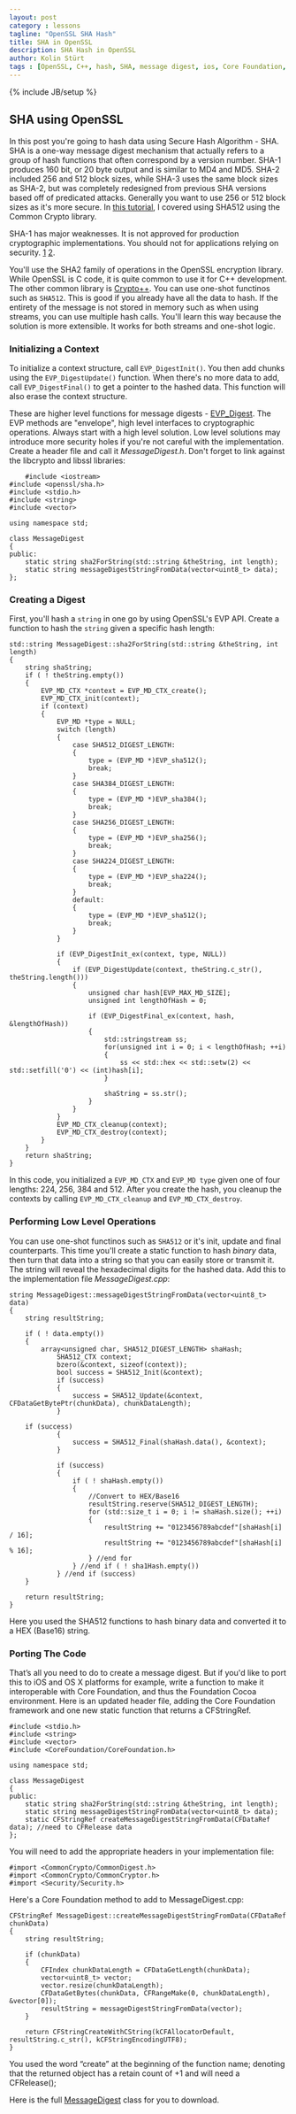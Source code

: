 ```yaml
---
layout: post
category : lessons
tagline: "OpenSSL SHA Hash"
title: SHA in OpenSSL
description: SHA Hash in OpenSSL
author: Kolin Stürt
tags : [OpenSSL, C++, hash, SHA, message digest, ios, Core Foundation, tutorial]
---
```

{% include JB/setup %}

## SHA using OpenSSL

In this post you're going to hash data using Secure Hash Algorithm - SHA. SHA is a one-way message digest mechanism that actually refers to a group of hash functions that often correspond by a version number. SHA-1 produces 160 bit, or 20 byte output and is similar to MD4 and MD5. SHA-2 included 256 and 512 block sizes, while SHA-3 uses the same block sizes as SHA-2, but was completely redesigned from previous SHA versions based off of predicated attacks. Generally you want to use 256 or 512 block sizes as it's more secure. In [this tutorial](https://collinbstuart.github.io/lessons/2013/05/01/hashing_algorithms_in_core_foundation/), I covered using SHA512 using the Common Crypto library. 

SHA-1 has major weaknesses. It is not approved for production cryptographic implementations. You should not for applications relying on security. [1](https://www.schneier.com/blog/archives/2005/02/cryptanalysis_o.html) [2](http://2012.sharcs.org/slides/stevens.pdf).

You'll use the SHA2 family of operations in the OpenSSL  encryption library. While OpenSSL is C code, it is quite common to use it for C++ development. The other common library is [Crypto++](http://www.cryptopp.com/). You can use one-shot functinos such as `SHA512`. This is good if you already have all the data to hash. If the entirety of the message is not stored in memory such as when using streams, you can use multiple hash calls. You'll learn this way because the solution is more extensible. It works for both streams and one-shot logic.

### Initializing a Context

To initialize a context structure, call `EVP_DigestInit()`. You then add chunks using the `EVP_DigestUpdate()` function. When there's no more data to add, call `EVP_DigestFinal()` to get a pointer to the hashed data. This function will also erase the context structure.

These are higher level functions for message digests - [EVP_Digest](https://www.openssl.org/docs/crypto/EVP_DigestInit.html). The EVP methods are "envelope", high level interfaces to cryptographic operations. Always start with a high level solution. Low level solutions may introduce more security holes if you're not careful with the implementation. Create a header file and call it *MessageDigest.h*. Don't forget to link against the libcrypto and libssl libraries:

        #include <iostream>
	#include <openssl/sha.h>
	#include <stdio.h>
	#include <string>
	#include <vector>
	
	using namespace std;
	
	class MessageDigest
	{
	public:
	    static string sha2ForString(std::string &theString, int length);
	    static string messageDigestStringFromData(vector<uint8_t> data);
	};

### Creating a Digest

First, you'll hash a `string` in one go by using OpenSSL's EVP API. Create a function to hash the `string` given a specific hash length:

    std::string MessageDigest::sha2ForString(std::string &theString, int length)
    {
        string shaString;
        if ( ! theString.empty())
        {
            EVP_MD_CTX *context = EVP_MD_CTX_create();
            EVP_MD_CTX_init(context);
            if (context)
            {
                EVP_MD *type = NULL;
                switch (length)
                {
                    case SHA512_DIGEST_LENGTH:
                    {
                        type = (EVP_MD *)EVP_sha512();
                        break;
                    }
                    case SHA384_DIGEST_LENGTH:
                    {
                        type = (EVP_MD *)EVP_sha384();
                        break;
                    }
                    case SHA256_DIGEST_LENGTH:
                    {
                        type = (EVP_MD *)EVP_sha256();
                        break;
                    }
                    case SHA224_DIGEST_LENGTH:
                    {
                        type = (EVP_MD *)EVP_sha224();
                        break;
                    }
                    default:
                    {
                        type = (EVP_MD *)EVP_sha512();
                        break;
                    }
                }
                
                if (EVP_DigestInit_ex(context, type, NULL))
                {
                    if (EVP_DigestUpdate(context, theString.c_str(), theString.length()))
                    {
                        unsigned char hash[EVP_MAX_MD_SIZE];
                        unsigned int lengthOfHash = 0;

                        if (EVP_DigestFinal_ex(context, hash, &lengthOfHash))
                        {
                            std::stringstream ss;
                            for(unsigned int i = 0; i < lengthOfHash; ++i)
                            {
                                ss << std::hex << std::setw(2) << std::setfill('0') << (int)hash[i];
                            }

                            shaString = ss.str();
                        }
                    }
                }
                EVP_MD_CTX_cleanup(context);
                EVP_MD_CTX_destroy(context);
            }
        }
        return shaString;
    }

In this code, you initialized a `EVP_MD_CTX` and `EVP_MD type` given one of four lengths: 224, 256, 384 and 512. After you create the hash, you cleanup the contexts by calling `EVP_MD_CTX_cleanup` and `EVP_MD_CTX_destroy`.

### Performing Low Level Operations

You can use one-shot functinos such as `SHA512` or it's init, update and final counterparts. This time you'll create a static function to hash *binary* data, then turn that data into a string so that you can easily store or transmit it. The string will reveal the hexadecimal digits for the hashed data. Add this to the implementation file *MessageDigest.cpp*:
	
	string MessageDigest::messageDigestStringFromData(vector<uint8_t> data)
	{
	    string resultString;
	    
	    if ( ! data.empty())
	    {
	        array<unsigned char, SHA512_DIGEST_LENGTH> shaHash;
                SHA512_CTX context;
                bzero(&context, sizeof(context));
                bool success = SHA512_Init(&context);
                if (success)
                {
                    success = SHA512_Update(&context, CFDataGetBytePtr(chunkData), chunkDataLength);
                }
                
		if (success)
                {
                    success = SHA512_Final(shaHash.data(), &context);
                }
            
                if (success)
                {
                    if ( ! shaHash.empty())
                    {
                        //Convert to HEX/Base16
                        resultString.reserve(SHA512_DIGEST_LENGTH);
                        for (std::size_t i = 0; i != shaHash.size(); ++i)
                        {
                            resultString += "0123456789abcdef"[shaHash[i] / 16];
                            resultString += "0123456789abcdef"[shaHash[i] % 16];
                        } //end for
                    } //end if ( ! sha1Hash.empty())
                } //end if (success)
	    }
	    
	    return resultString;
	}

Here you used the SHA512 functions to hash binary data and converted it to a HEX (Base16) string.

### Porting The Code

That’s all you need to do to create a message digest. But if you'd like to port this to iOS and OS X platforms for example, write a function to make it interoperable with Core Foundation, and thus the Foundation Cocoa environment. Here is an updated header file, adding the Core Foundation framework and one new static function that returns a CFStringRef.

	#include <stdio.h>
	#include <string>
	#include <vector>
	#include <CoreFoundation/CoreFoundation.h>
	
	using namespace std;
	
	class MessageDigest
	{
	public:
	    static string sha2ForString(std::string &theString, int length);
	    static string messageDigestStringFromData(vector<uint8_t> data);
	    static CFStringRef createMessageDigestStringFromData(CFDataRef data); //need to CFRelease data
	};



You will need to add the appropriate headers in your implementation file:

	#import <CommonCrypto/CommonDigest.h>
	#import <CommonCrypto/CommonCryptor.h>
	#import <Security/Security.h>
	
Here's a Core Foundation method to add to MessageDigest.cpp:

	CFStringRef MessageDigest::createMessageDigestStringFromData(CFDataRef chunkData)
	{
	    string resultString;
	    
	    if (chunkData)
	    {
	        CFIndex chunkDataLength = CFDataGetLength(chunkData);
	        vector<uint8_t> vector;
	        vector.resize(chunkDataLength);
	        CFDataGetBytes(chunkData, CFRangeMake(0, chunkDataLength), &vector[0]);
	        resultString = messageDigestStringFromData(vector);
	    }
	    
	    return CFStringCreateWithCString(kCFAllocatorDefault, resultString.c_str(), kCFStringEncodingUTF8);
	}

You used the word “create” at the beginning of the function name; denoting that the returned object has a retain count of +1 and will need a CFRelease();

Here is the full [MessageDigest](https://github.com/CollinBStuart/SHAOpenSSL) class for you to download.


